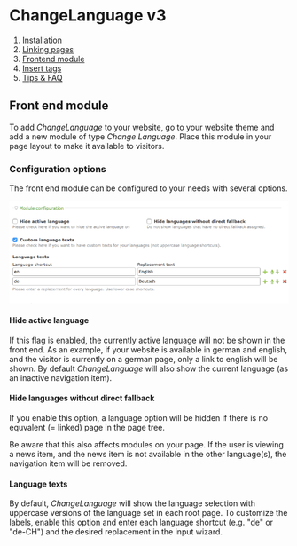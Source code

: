 
# ChangeLanguage v3

1. [Installation](installation.md)
2. [Linking pages](pages.md)
3. [Frontend module](frontend-module.md)
4. [Insert tags](inserttags.md)
5. [Tips & FAQ](tips-faq.md)


## Front end module

To add *ChangeLanguage* to your website, go to your website theme and add a new
module of type *Change Language*. Place this module in your page layout to
make it available to visitors.


### Configuration options

The front end module can be configured to your needs with several options.

![](images/frontend-module.png)


#### Hide active language

If this flag is enabled, the currently active language will not be shown
in the front end. As an example, if your website is available in german and
english, and the visitor is currently on a german page, only a link to
english will be shown. By default *ChangeLanguage* will also show the
current language (as an inactive navigation item).


#### Hide languages without direct fallback

If you enable this option, a language option will be hidden if there is no
equvalent (= linked) page in the page tree.

Be aware that this also affects modules on your page. If the user is viewing
a news item, and the news item is not available in the other language(s), the
navigation item will be removed.


#### Language texts

By default, *ChangeLanguage* will show the language selection with uppercase
versions of the language set in each root page. To customize the labels, enable
this option and enter each language shortcut (e.g. "de" or "de-CH") and the
desired replacement in the input wizard.
